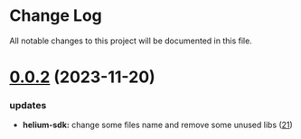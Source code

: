 
# Change Log

All notable changes to this project will be documented in this file.

# [0.0.2](https://github.com/bxlkm/go-wallet-sdk) (2023-11-20)

### updates

- **helium-sdk:** change some files name and remove some unused libs ([21](https://github.com/bxlkm/go-wallet-sdk/pull/21))
